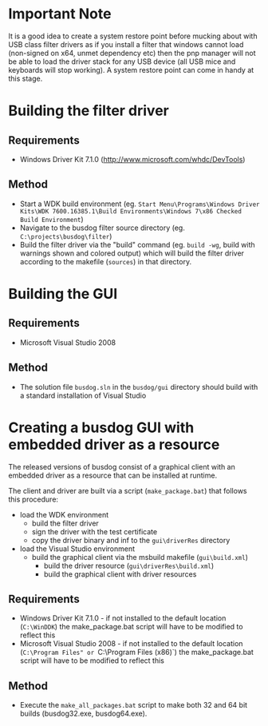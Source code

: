 # Important Note #

It is a good idea to create a system restore point before mucking about with USB class filter drivers as if you install a filter that windows cannot load (non-signed on x64, unmet dependency etc) then the pnp manager will not be able to load the driver stack for any USB device (all USB mice and keyboards will stop working). A system restore point can come in handy at this stage.

# Building the filter driver #

## Requirements ##

  * Windows Driver Kit 7.1.0 (http://www.microsoft.com/whdc/DevTools)

## Method ##

  * Start a WDK build environment (eg. `Start Menu\Programs\Windows Driver Kits\WDK 7600.16385.1\Build Environments\Windows 7\x86 Checked Build Environment`)
  * Navigate to the busdog filter source directory (eg. `C:\projects\busdog\filter`)
  * Build the filter driver via the "build" command (eg. `build -wg`, build with warnings shown and colored output) which will build the filter driver according to the makefile (`sources`) in that directory.

# Building the GUI #

## Requirements ##

  * Microsoft Visual Studio 2008

## Method ##

  * The solution file `busdog.sln` in the `busdog/gui` directory should build with a standard installation of Visual Studio


# Creating a busdog GUI with embedded driver as a resource #

The released versions of busdog consist of a graphical client with an embedded driver as a resource that can be installed at runtime.

The client and driver are built via a script (`make_package.bat`) that follows this procedure:
  * load the WDK environment
    * build the filter driver
    * sign the driver with the test certificate
    * copy the driver binary and inf to the `gui\driverRes` directory
  * load the Visual Studio environment
    * build the graphical client via the msbuild makefile (`gui\build.xml`)
      * build the driver resource (`gui\driverRes\build.xml`)
      * build the graphical client with driver resources

## Requirements ##

  * Windows Driver Kit 7.1.0 - if not installed to the default location (`C:\WinDDK`) the make\_package.bat script will have to be modified to reflect this
  * Microsoft Visual Studio 2008 - if not installed to the default location (`C:\Program Files" or `C:\Program Files (x86)`) the make\_package.bat script will have to be modified to reflect this

## Method ##

  * Execute the `make_all_packages.bat` script to make both 32 and 64 bit builds (busdog32.exe, busdog64.exe).